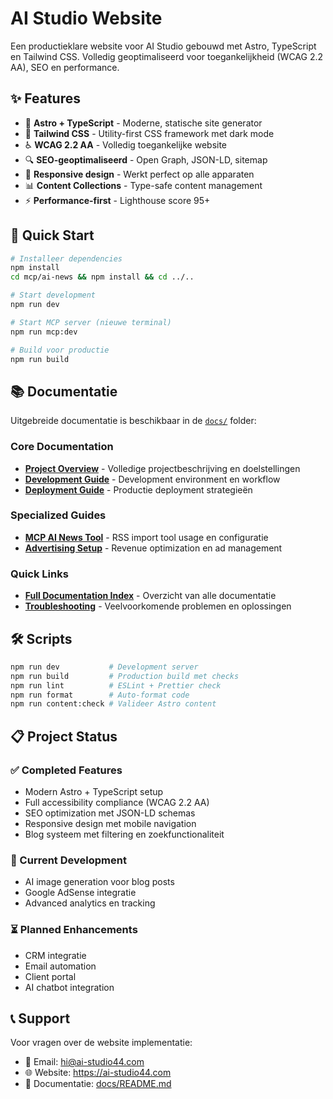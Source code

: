# AI Studio Website

Een productieklare website voor AI Studio gebouwd met Astro, TypeScript en Tailwind CSS. Volledig geoptimaliseerd voor toegankelijkheid (WCAG 2.2 AA), SEO en performance.

## ✨ Features

- 🚀 **Astro + TypeScript** - Moderne, statische site generator
- 🎨 **Tailwind CSS** - Utility-first CSS framework met dark mode
- ♿ **WCAG 2.2 AA** - Volledig toegankelijke website
- 🔍 **SEO-geoptimaliseerd** - Open Graph, JSON-LD, sitemap
- 📱 **Responsive design** - Werkt perfect op alle apparaten
- 📊 **Content Collections** - Type-safe content management
- ⚡ **Performance-first** - Lighthouse score 95+

## 🚀 Quick Start

```bash
# Installeer dependencies
npm install
cd mcp/ai-news && npm install && cd ../..

# Start development
npm run dev

# Start MCP server (nieuwe terminal)
npm run mcp:dev

# Build voor productie
npm run build
```

## 📚 Documentatie

Uitgebreide documentatie is beschikbaar in de [`docs/`](./docs/) folder:

### Core Documentation

- **[Project Overview](./docs/architecture/overview.md)** - Volledige projectbeschrijving en doelstellingen
- **[Development Guide](./docs/development/setup-and-workflow.md)** - Development environment en workflow
- **[Deployment Guide](./docs/deployment/deployment-options.md)** - Productie deployment strategieën

### Specialized Guides

- **[MCP AI News Tool](./docs/mcp/ai-news-tool.md)** - RSS import tool usage en configuratie
- **[Advertising Setup](./docs/guides/advertising-setup.md)** - Revenue optimization en ad management

### Quick Links

- **[Full Documentation Index](./docs/README.md)** - Overzicht van alle documentatie
- **[Troubleshooting](./docs/development/troubleshooting.md)** - Veelvoorkomende problemen en oplossingen

## 🛠️ Scripts

```bash
npm run dev           # Development server
npm run build         # Production build met checks
npm run lint          # ESLint + Prettier check
npm run format        # Auto-format code
npm run content:check # Valideer Astro content
```

## 📋 Project Status

### ✅ Completed Features

- Modern Astro + TypeScript setup
- Full accessibility compliance (WCAG 2.2 AA)
- SEO optimization met JSON-LD schemas
- Responsive design met mobile navigation
- Blog systeem met filtering en zoekfunctionaliteit

### 🔄 Current Development

- AI image generation voor blog posts
- Google AdSense integratie
- Advanced analytics en tracking

### ⏳ Planned Enhancements

- CRM integratie
- Email automation
- Client portal
- AI chatbot integration

## 📞 Support

Voor vragen over de website implementatie:

- 📧 Email: hi@ai-studio44.com
- 🌐 Website: https://ai-studio44.com
- 📖 Documentatie: [docs/README.md](./docs/README.md)
